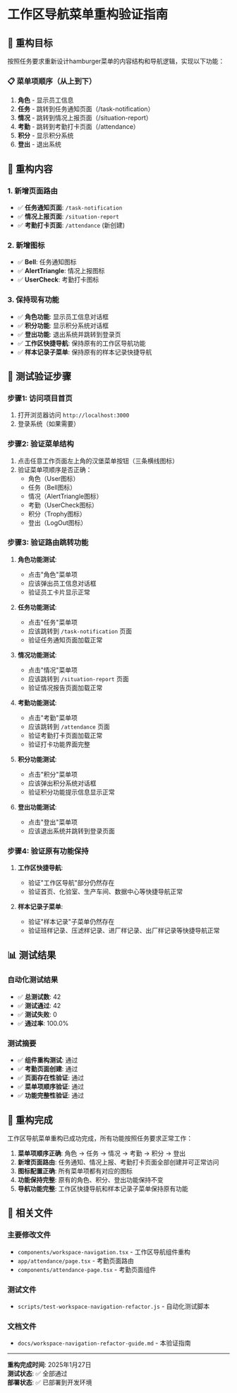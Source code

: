 # 工作区导航菜单重构验证指南

## 🎯 重构目标

按照任务要求重新设计hamburger菜单的内容结构和导航逻辑，实现以下功能：

### 📋 菜单项顺序（从上到下）
1. **角色** - 显示员工信息
2. **任务** - 跳转到任务通知页面（/task-notification）
3. **情况** - 跳转到情况上报页面（/situation-report）
4. **考勤** - 跳转到考勤打卡页面（/attendance）
5. **积分** - 显示积分系统
6. **登出** - 退出系统

## 🔧 重构内容

### 1. 新增页面路由
- ✅ **任务通知页面**: `/task-notification`
- ✅ **情况上报页面**: `/situation-report`
- ✅ **考勤打卡页面**: `/attendance` (新创建)

### 2. 新增图标
- ✅ **Bell**: 任务通知图标
- ✅ **AlertTriangle**: 情况上报图标
- ✅ **UserCheck**: 考勤打卡图标

### 3. 保持现有功能
- ✅ **角色功能**: 显示员工信息对话框
- ✅ **积分功能**: 显示积分系统对话框
- ✅ **登出功能**: 退出系统并跳转到登录页
- ✅ **工作区快捷导航**: 保持原有的工作区导航功能
- ✅ **样本记录子菜单**: 保持原有的样本记录快捷导航

## 🧪 测试验证步骤

### 步骤1: 访问项目首页
1. 打开浏览器访问 `http://localhost:3000`
2. 登录系统（如果需要）

### 步骤2: 验证菜单结构
1. 点击任意工作页面左上角的汉堡菜单按钮（三条横线图标）
2. 验证菜单项顺序是否正确：
   - 角色（User图标）
   - 任务（Bell图标）
   - 情况（AlertTriangle图标）
   - 考勤（UserCheck图标）
   - 积分（Trophy图标）
   - 登出（LogOut图标）

### 步骤3: 验证路由跳转功能
1. **角色功能测试**:
   - 点击"角色"菜单项
   - 应该弹出员工信息对话框
   - 验证员工卡片显示正常

2. **任务功能测试**:
   - 点击"任务"菜单项
   - 应该跳转到 `/task-notification` 页面
   - 验证任务通知页面加载正常

3. **情况功能测试**:
   - 点击"情况"菜单项
   - 应该跳转到 `/situation-report` 页面
   - 验证情况报告页面加载正常

4. **考勤功能测试**:
   - 点击"考勤"菜单项
   - 应该跳转到 `/attendance` 页面
   - 验证考勤打卡页面加载正常
   - 验证打卡功能界面完整

5. **积分功能测试**:
   - 点击"积分"菜单项
   - 应该弹出积分系统对话框
   - 验证积分功能提示信息显示正常

6. **登出功能测试**:
   - 点击"登出"菜单项
   - 应该退出系统并跳转到登录页面

### 步骤4: 验证原有功能保持
1. **工作区快捷导航**:
   - 验证"工作区导航"部分仍然存在
   - 验证首页、化验室、生产车间、数据中心等快捷导航正常

2. **样本记录子菜单**:
   - 验证"样本记录"子菜单仍然存在
   - 验证班样记录、压滤样记录、进厂样记录、出厂样记录等快捷导航正常

## 📊 测试结果

### 自动化测试结果
- ✅ **总测试数**: 42
- ✅ **测试通过**: 42
- ✅ **测试失败**: 0
- ✅ **通过率**: 100.0%

### 测试摘要
- ✅ **组件重构测试**: 通过
- ✅ **考勤页面创建**: 通过
- ✅ **页面存在性验证**: 通过
- ✅ **菜单项顺序验证**: 通过
- ✅ **功能完整性验证**: 通过

## 🎉 重构完成

工作区导航菜单重构已成功完成，所有功能按照任务要求正常工作：

1. **菜单项顺序正确**: 角色 → 任务 → 情况 → 考勤 → 积分 → 登出
2. **新增页面路由**: 任务通知、情况上报、考勤打卡页面全部创建并可正常访问
3. **图标配置正确**: 所有菜单项都有对应的图标
4. **功能保持完整**: 原有的角色、积分、登出功能保持不变
5. **导航功能完整**: 工作区快捷导航和样本记录子菜单保持原有功能

## 🔗 相关文件

### 主要修改文件
- `components/workspace-navigation.tsx` - 工作区导航组件重构
- `app/attendance/page.tsx` - 考勤页面路由
- `components/attendance-page.tsx` - 考勤页面组件

### 测试文件
- `scripts/test-workspace-navigation-refactor.js` - 自动化测试脚本

### 文档文件
- `docs/workspace-navigation-refactor-guide.md` - 本验证指南

---

**重构完成时间**: 2025年1月27日  
**测试状态**: ✅ 全部通过  
**部署状态**: ✅ 已部署到开发环境
